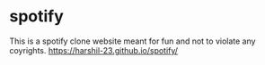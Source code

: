 # spotify
This is a spotify clone website meant for fun and not to violate any coyrights.
https://harshil-23.github.io/spotify/
